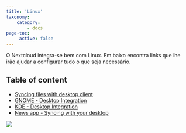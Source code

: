 ```yaml
---
title: 'Linux'
taxonomy:
    category:
        - docs
page-toc:
     active: false
---
```


 O Nextcloud integra-se bem com Linux. Em baixo encontra links que lhe irão ajudar a configurar tudo o que seja necessário.

 ## Table of content
 - [Syncing files with desktop client](desktop-sync-client)
 - [GNOME - Desktop Integration](gnome-desktop-integration)
 - [KDE - Desktop Integration](kde-desktop-integration)
 - [News app - Syncing with your desktop](news-app-syncing)

 ![](Tux.png)
